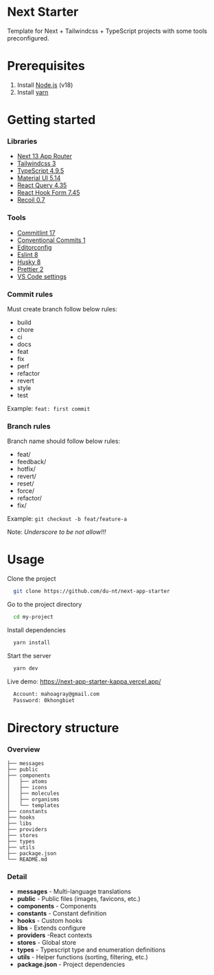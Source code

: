 # Next Starter

Template for Next + Tailwindcss + TypeScript projects with some tools preconfigured.

# Prerequisites

1. Install [Node.js](https://nodejs.org/en/) (v18)
2. Install [yarn](https://yarnpkg.com/getting-started/install)

# Getting started

### Libraries

- [Next 13 App Router](https://nextjs.org/)
- [Tailwindcss 3](https://tailwindcss.com/)
- [TypeScript 4.9.5](https://www.typescriptlang.org/)
- [Material UI 5.14](https://mui.com/material-ui/getting-started/)
- [React Query 4.35](https://tanstack.com/query/v4/docs/react/overview/)
- [React Hook Form 7.45](https://react-hook-form.com/get-started/)
- [Recoil 0.7](https://recoiljs.org/docs/introduction/getting-started/)

### Tools

- [Commitlint 17](https://commitlint.js.org)
- [Conventional Commits 1](https://www.conventionalcommits.org)
- [Editorconfig](https://editorconfig.org/)
- [Eslint 8](https://eslint.org/)
- [Husky 8](https://typicode.github.io/husky/#/)
- [Prettier 2](https://prettier.io/)
- [VS Code settings](https://code.visualstudio.com/)

### Commit rules

Must create branch follow below rules:

- build
- chore
- ci
- docs
- feat
- fix
- perf
- refactor
- revert
- style
- test

Example: `feat: first commit`

### Branch rules

Branch name should follow below rules:

- feat/
- feedback/
- hotfix/
- revert/
- reset/
- force/
- refactor/
- fix/

Example: `git checkout -b feat/feature-a`

Note: _Underscore to be not allow!!!_

# Usage

Clone the project

```bash
  git clone https://github.com/du-nt/next-app-starter
```

Go to the project directory

```bash
  cd my-project
```

Install dependencies

```bash
  yarn install
```

Start the server

```bash
  yarn dev
```

Live demo: https://next-app-starter-kappa.vercel.app/

```bash
  Account: mahoagray@gmail.com
  Password: 0khongbiet
```

# Directory structure

### Overview

```
├── messages
├── public
├── components
│   ├── atoms
│   ├── icons
│   ├── molecules
│   ├── organisms
│   └── templates
├── constants
├── hooks
├── libs
├── providers
├── stores
├── types
├── utils
├── package.json
└── README.md
```

### Detail

- **messages** - Multi-language translations
- **public** - Public files (images, favicons, etc.)
- **components** - Components
- **constants** - Constant definition
- **hooks** - Custom hooks
- **libs** - Extends configure
- **providers** -React contexts
- **stores** - Global store
- **types** - Typescript type and enumeration definitions
- **utils** - Helper functions (sorting, filtering, etc.)
- **package.json** - Project dependencies
